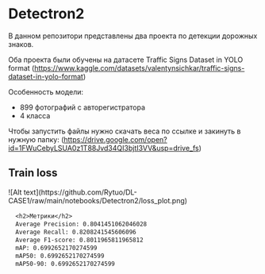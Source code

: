 <h1>Detectron2</h1>
В данном репозитори представлены два проекта по детекции дорожных знаков.  
  
  Оба проекта были обучены на датасете Traffic Signs Dataset in YOLO format (https://www.kaggle.com/datasets/valentynsichkar/traffic-signs-dataset-in-yolo-format)  

  Особенность модели: 
  - 899 фотографий с авторегистратора
  - 4 класса
  

Чтобы запустить файлы нужно скачать веса по ссылке и закинуть в нужную папку: (https://drive.google.com/open?id=1FWuCebyLSUA0z1T88Jvd34QI3bjtI3VV&usp=drive_fs)  

   <h2>Train loss</h2>
    ![Alt text](https://github.com/Rytuo/DL-CASE1/raw/main/notebooks/Detectron2/loss_plot.png)  

      <h2>Метрики</h2>
      Average Precision: 0.8041451062046028
      Average Recall: 0.8208241545606096
      Average F1-score: 0.8011965811965812
      mAP: 0.6992652170274599
      mAP50: 0.6992652170274599
      mAP50-90: 0.6992652170274599


    

    




 
